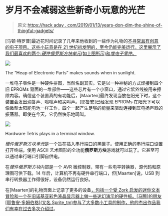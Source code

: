# 岁月不会减弱这些新奇小玩意的光芒

> 原文:[https://hack aday . com/2019/01/13/years-don-dim-the-shine-of-thingful-gadgets/](https://hackaday.com/2019/01/13/years-dont-dim-the-shine-of-these-curious-gadgets/)

[马顿·特罗普]最近花时间记录了几年来他收到的一些作为礼物的[不寻常且有创意的电子项目。这些小玩意是在 21 世纪初发明的，至今仍能完美运行。这里展示了我们最喜欢的两个:*硬件俄罗斯方块单元*(如上图所示)和*堆电子零件*。](https://www.geekabit.nl/projects/some-gifts-for-me/)

[![](../Images/4ca98edcfd6698b54f7c2d523010c39f.png)](https://hackaday.com/wp-content/uploads/2018/12/heap-of-electronic-parts.jpg)

The “Heap of Electronic Parts” makes sounds when in sunlight.

一堆电子零件是一种硬件拼图，当然名副其实。它是以一种神秘的方式焊接到四个旧 EPROMs 背面的一堆部件——这些芯片有一个小窗口，通过它紫外线被用来擦除内容。确信这个装置真的有功能后，[Maarten]最终发现当放在阳光下时，这个装置会发出滴答声、嗡嗡声和尖叫声。[耶鲁安]已经发现 EPROMs 在阳光下可以像微型太阳能电池一样工作，四个一起产生足够的能量来驱动连接到压电扬声器的振荡器。即使在今天，它仍然快乐地鸣叫。

![](../Images/dd4d297a4f07f443305c9952b2035912.png)

Hardware Tetris plays in a terminal window.

*硬件俄罗斯方块单元*是一个旨在插入串行端口的黑匣子。使用正确的串行端口设置打开终端，使用 ASCII 艺术图形的全功能**俄罗斯方块**游戏就可以玩了。它甚至可以通过串行端口引脚自供电。

在*硬件俄罗斯方块*内部是一个 AVR 微控制器，带有一些电平转换器，源代码和原理图可供下载。14 年后，计算机不再有硬件串行端口，但[Maarten]说，USB 到串行转换器工作得很好，设备仍然运行良好。

在[Maarten]的礼物页面上记录了更多的设备[，包括一个受 Zork 启发的迷你文本冒险和一个在旧诺基亚彩色液晶显示器上做一些迷幻演示的硬件板。[马腾]的朋友[耶鲁安·多姆伯格](又名 Sprite_tm)参与了大多数小工具的制作，他的杰出作品](https://www.geekabit.nl/projects/some-gifts-for-me/)[我们有幸在过去多次介绍过](https://hackaday.com/?s=sprite_tm)。